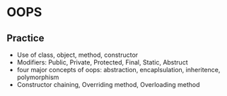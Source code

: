 # OOPS
## Practice
* Use of class, object, method, constructor
* Modifiers: Public, Private, Protected, Final, Static, Abstruct
* four major concepts of oops: abstraction, encaplsulation, inheritence, polymorphism
* Constructor chaining, Overriding method, Overloading method

